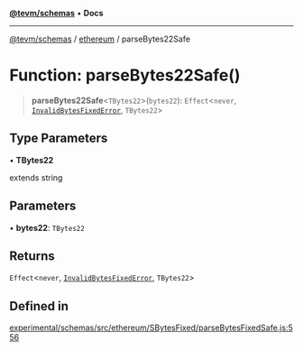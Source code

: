 [**@tevm/schemas**](../../README.md) • **Docs**

***

[@tevm/schemas](../../modules.md) / [ethereum](../README.md) / parseBytes22Safe

# Function: parseBytes22Safe()

> **parseBytes22Safe**\<`TBytes22`\>(`bytes22`): `Effect`\<`never`, [`InvalidBytesFixedError`](../classes/InvalidBytesFixedError.md), `TBytes22`\>

## Type Parameters

• **TBytes22**

extends string

## Parameters

• **bytes22**: `TBytes22`

## Returns

`Effect`\<`never`, [`InvalidBytesFixedError`](../classes/InvalidBytesFixedError.md), `TBytes22`\>

## Defined in

[experimental/schemas/src/ethereum/SBytesFixed/parseBytesFixedSafe.js:556](https://github.com/qbzzt/tevm-monorepo/blob/main/experimental/schemas/src/ethereum/SBytesFixed/parseBytesFixedSafe.js#L556)
